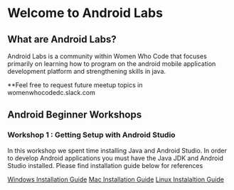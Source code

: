 # Welcome to Android Labs

## What are Android Labs?

Android Labs is a community within Women Who Code that focuses primarily on
learning how to program on the android mobile application development platform and strengthening skills in java.

**Feel free to request future meetup topics in womenwhocodedc.slack.com

## Android Beginner Workshops

### Workshop 1 : Getting Setup with Android Studio

In this workshop we spent time installing Java and Android Studio.
In order to develop Android applications you must have the Java JDK and
Android Studio installed. Please find installation guide below for references

[Windows Installation Guide](https://s3.amazonaws.com/content.udacity-data.com/course/ud853/Android+Studio+Setup+Guide+for+Windows+(6).pdf)
[Mac Installation Guide](https://s3.amazonaws.com/content.udacity-data.com/course/ud853/Android+Studio+Setup+Guide+for+Mac.pdf)
[Linux Instalaltion Guide](https://www.lifewire.com/install-android-studio-for-linux-4056779)
